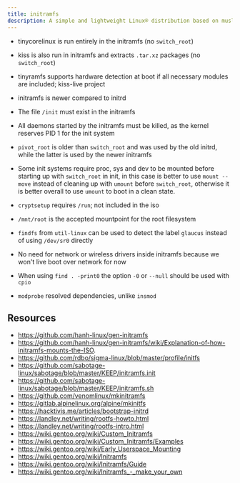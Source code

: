 ```yaml
---
title: initramfs
description: A simple and lightweight Linux® distribution based on musl libc and toybox
---
```


- tinycorelinux is run entirely in the initramfs (no `switch_root`)
- kiss is also run in initramfs and extracts `.tar.xz` packages (no `switch_root`)
- tinyramfs supports hardware detection at boot if all necessary modules are included; kiss-live project

- initramfs is newer compared to initrd
- The file `/init` must exist in the initramfs
- All daemons started by the initramfs must be killed, as the kernel reserves PID 1 for the init system
- `pivot_root` is older than `switch_root` and was used by the old initrd, while the latter is used by the newer initramfs
- Some init systems require proc, sys and dev to be mounted before starting up with `switch_root` in init, in this case is better to use `mount --move` instead of cleaning up with `umount` before `switch_root`, otherwise it is better overall to use `umount` to boot in a clean state.
- `cryptsetup` requires `/run`; not included in the iso
- `/mnt/root` is the accepted mountpoint for the root filesystem
- `findfs` from `util-linux` can be used to detect the label `glaucus` instead of using `/dev/sr0` directly
- No need for network or wireless drivers inside initramfs because we won't live boot over network for now
- When using `find . -print0` the option `-0` or `--null` should be used with `cpio`
- `modprobe` resolved dependencies, unlike `insmod`

## Resources
- https://github.com/hanh-linux/gen-initramfs
- https://github.com/hanh-linux/gen-initramfs/wiki/Explanation-of-how-initramfs-mounts-the-ISO.
- https://github.com/rdbo/sigma-linux/blob/master/profile/initfs
- https://github.com/sabotage-linux/sabotage/blob/master/KEEP/initramfs.init
- https://github.com/sabotage-linux/sabotage/blob/master/KEEP/initramfs.sh
- https://github.com/venomlinux/mkinitramfs
- https://gitlab.alpinelinux.org/alpine/mkinitfs
- https://hacktivis.me/articles/bootstrap-initrd
- https://landley.net/writing/rootfs-howto.html
- https://landley.net/writing/rootfs-intro.html
- https://wiki.gentoo.org/wiki/Custom_Initramfs
- https://wiki.gentoo.org/wiki/Custom_Initramfs/Examples
- https://wiki.gentoo.org/wiki/Early_Userspace_Mounting
- https://wiki.gentoo.org/wiki/Initramfs
- https://wiki.gentoo.org/wiki/Initramfs/Guide
- https://wiki.gentoo.org/wiki/Initramfs_-_make_your_own
